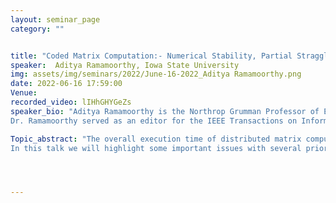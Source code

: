 ```yaml
---
layout: seminar_page
category: ""


title: "Coded Matrix Computation:- Numerical Stability, Partial Stragglers and Sparse Input Matrices"
speaker:  Aditya Ramamoorthy, Iowa State University
img: assets/img/seminars/2022/June-16-2022_Aditya Ramamoorthy.png
date: 2022-06-16 17:59:00 
Venue: 
recorded_video: lIHhGHYGeZs
speaker_bio: "Aditya Ramamoorthy is the Northrop Grumman Professor of Electrical and Computer Engineering and (by courtesy) of Mathematics at Iowa State University. He received his B. Tech. degree in Electrical Engineering from the Indian Institute of Technology, Delhi and the M.S. and Ph.D. degrees from the University of California, Los Angeles (UCLA). His research interests are in the areas of classical/quantum information theory and coding techniques with applications to distributed computation, content distribution networks and machine learning.
Dr. Ramamoorthy served as an editor for the IEEE Transactions on Information Theory from 2016 to 2019 and the IEEE Transactions on Communications from 2011 to 2015. He is the recipient of the 2020 Mid-Career Achievement in Research Award, the 2019 Boast-Nilsson Educational Impact Award and the 2012 Early Career Engineering Faculty Research Award from Iowa State University,  the 2012 NSF CAREER award, and the Harpole-Pentair professorship in 2009 and 2010."

Topic_abstract: "The overall execution time of distributed matrix computations is often dominated by slow or failed worker nodes (also known as stragglers). Recently, ideas from coding theory have been adapted to these problems; these allow for recovery of the intended result as long as a minimum number (threshold) of worker nodes complete their assigned tasks.
In this talk we will highlight some important issues with several prior works in the area. These include numerical instability in the recovery of the desired result and ignoring work performed by slow workers (or partial stragglers). Furthermore, several prior schemes can cause an undesirable increase in the worker computation time when the input matrices are sparse. We will discuss some of our recent contributions in this area that address these issues."




---
```


